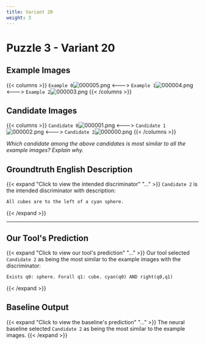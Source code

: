 ```yaml
---
title: Variant 20
weight: 3
---
```


# Puzzle 3 - Variant 20

## Example Images
{{< columns >}}
`Example 0`![000005.png](/clevr-variants/meeussen/fovariant-20/render/images/CLEVR_val_000005.png)
<--->
`Example 1`![000004.png](/clevr-variants/meeussen/fovariant-20/render/images/CLEVR_val_000004.png)
<--->
`Example 2`![000003.png](/clevr-variants/meeussen/fovariant-20/render/images/CLEVR_val_000003.png)
{{< /columns >}}

## Candidate Images
{{< columns >}}
`Candidate 0`![000001.png](/clevr-variants/meeussen/fovariant-20/render/images/CLEVR_val_000001.png)
<--->
`Candidate 1`![000002.png](/clevr-variants/meeussen/fovariant-20/render/images/CLEVR_val_000002.png)
<--->
`Candidate 2`![000000.png](/clevr-variants/meeussen/fovariant-20/render/images/CLEVR_val_000000.png)
{{< /columns >}}

*Which candidate among the above candidates is most similar to all the example images? Explain why.*

## Groundtruth English Description

{{< expand "Click to view the intended discriminator" "..." >}}
`Candidate 2` is the intended discriminator with description:
```plaintext 
All cubes are to the left of a cyan sphere.
```
{{< /expand >}}

---



## Our Tool's Prediction

{{< expand "Click to view our tool's prediction" "..." >}}
Our tool selected `Candidate 2` as being the most similar to the example images with the discriminator:
```plaintext
Exists q0: sphere. Forall q1: cube. cyan(q0) AND right(q0,q1)
```
{{< /expand >}}



## Baseline Output

{{< expand "Click to view the baseline's prediction" "..." >}}
The neural baseline selected `Candidate 2` as being the most similar to the example images.
{{< /expand >}}

